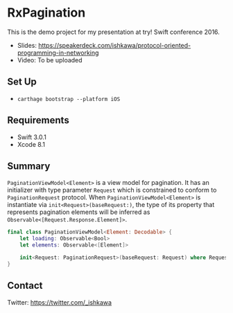 # RxPagination

This is the demo project for my presentation at try! Swift conference 2016. 

- Slides: https://speakerdeck.com/ishkawa/protocol-oriented-programming-in-networking
- Video: To be uploaded

## Set Up

- `carthage bootstrap --platform iOS`

## Requirements

- Swift 3.0.1
- Xcode 8.1

## Summary

`PaginationViewModel<Element>` is a view model for pagination. It has an initializer with type parameter `Request` which is constrained to conform to `PaginationRequest` protocol. When `PaginationViewModel<Element>` is instantiate via `init<Request>(baseRequest:)`, the type of its property that represents pagination elements will be inferred as `Observable<[Request.Response.Element]>`.

```swift
final class PaginationViewModel<Element: Decodable> {
    let loading: Observable<Bool>
    let elements: Observable<[Element]>

    init<Request: PaginationRequest>(baseRequest: Request) where Request.Response.Element == Element {...}
}
```

## Contact

Twitter: https://twitter.com/_ishkawa

